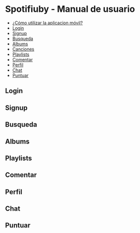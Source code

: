 # Spotifiuby - Manual de usuario

- [¿Cómo utilizar la aplicacion móvil?](#como-utilizar)
- [Login](#login)
- [Signup](#signup)
- [Busqueda](#search)
- [Albums](#album)
- [Canciones](#songs)
- [Playlists](#playlist)
- [Comentar](#comment)
- [Perfil](#profile)
- [Chat](#chat)
- [Puntuar](#puntuar)

<a name="login"/>

## Login 

<a name="signup"/>

## Signup

<a name="search"/>

## Busqueda

<a name="album"/>

## Albums

<a name="playlist"/>

## Playlists

<a name="comentar"/>

## Comentar

<a name="profile"/>

## Perfil

<a name="chat"/>

## Chat

<a name="puntuar"/>

## Puntuar
